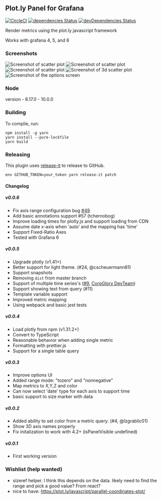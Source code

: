 ## Plot.ly Panel for Grafana

[![CircleCI](https://circleci.com/gh/NatelEnergy/grafana-plotly-panel/tree/master.svg?style=svg)](https://circleci.com/gh/NatelEnergy/grafana-plotly-panel/tree/master)
[![dependencies Status](https://david-dm.org/NatelEnergy/grafana-plotly-panel/status.svg)](https://david-dm.org/NatelEnergy/grafana-plotly-panel)
[![devDependencies Status](https://david-dm.org/NatelEnergy/grafana-plotly-panel/dev-status.svg)](https://david-dm.org/NatelEnergy/grafana-plotly-panel?type=dev)

Render metrics using the plot.ly javascript framework

Works with grafana 4, 5, and 6

### Screenshots

![Screenshot of scatter plot](https://raw.githubusercontent.com/NatelEnergy/grafana-plotly-panel/master/src/img/screenshot-scatter.png)
![Screenshot of scatter plot](https://raw.githubusercontent.com/NatelEnergy/grafana-plotly-panel/master/src/img/screenshot-single-trace.png?raw=true)
![Screenshot of scatter plot](https://raw.githubusercontent.com/NatelEnergy/grafana-plotly-panel/master/src/img/screenshot-multiple-trace.png)
![Screenshot of 3d scatter plot](https://raw.githubusercontent.com/NatelEnergy/grafana-plotly-panel/master/src/img/screenshot-scatter-3d.png)
![Screenshot of the options screen](https://raw.githubusercontent.com/NatelEnergy/grafana-plotly-panel/master/src/img/screenshot-options-new.png)

### Node
version - 8.17.0 - 10.0.0

### Building

To complie, run:

```
npm install -g yarn
yarn install --pure-lockfile
yarn build
```

### Releasing

This plugin uses [release-it](https://github.com/webpro/release-it) to release to GitHub.

```
env GITHUB_TOKEN=your_token yarn release-it patch
```


#### Changelog

##### v0.0.6

- Fix axis range configuration bug [#49](https://github.com/NatelEnergy/grafana-plotly-panel/issues/49)
- Add basic annotations support #57 (tchernobog)
- Improve loading times for plotly.js and support loading from CDN
- Assume date x-axis when 'auto' and the mapping has 'time'
- Support Fixed-Ratio Axes
- Tested with Grafana 6


##### v0.0.5

- Upgrade plotly (v1.41+)
- Better support for light theme. (#24, @cscheuermann81)
- Support snapshots
- Removing `dist` from master branch
- Support of multiple time series's ([#9](https://github.com/NatelEnergy/grafana-plotly-panel/issues/9), [CorpGlory DevTeam](https://corpglory.com/))
- Support showing text from query (#11)
- Template variable support
- Improved metric mapping
- Using webpack and basic jest tests

##### v0.0.4

- Load plotly from npm (v1.31.2+)
- Convert to TypeScript
- Reasonable behavior when adding single metric
- Formatting with prettier.js
- Support for a single table query

##### v0.0.3

- Improve options UI
- Added range mode: "tozero" and "nonnegative"
- Map metrics to X,Y,Z and color
- Can now select 'date' type for each axis to support time
- basic support to size marker with data

##### v0.0.2

- Added ability to set color from a metric query. (#4, @lzgrablic01)
- Show 3D axis names properly
- Fix initalization to work with 4.2+ (isPanelVisible undefined)

##### v0.0.1

- First working version

### Wishlist (help wanted)

- sizeref helper. I think this depends on the data. likely need to find the range and pick a good value? From react?
- nice to have: https://plot.ly/javascript/parallel-coordinates-plot/

